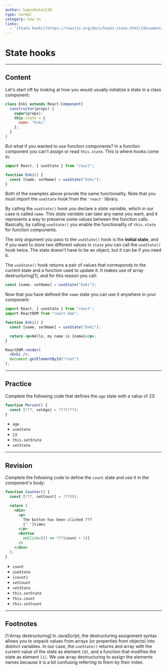 ```yaml
---
author: kapnobatai136
type: normal
category: how to
links:
  - '[State hooks](https://reactjs.org/docs/hooks-state.html){documentation}'
---
```


# State hooks


---

## Content

Let's start off by looking at how you would usually initialize a state in a class component:

```js
class Enki extends React.Component(
  constructor(props) {
    super(props);
    this.state = {
      name: "Enki"
    };
  }
)
```

But what if you wanted to use function components? In a function component you can't assign or read `this.state`. This is where hooks come in:

```js
import React, { useState } from "react";

function Enki() {
  const [name, setName] = useState("Enki");
}
```

Both of the examples above provide the same functionality. Note that you must import the `useState` hook from the `'react'` library.

By calling the `useState()` hook you declare a *state variable*, which in our case is called `name`. This *state variable* can take any name you want, and it represents a way to preserve some values between the function calls. Basically, by calling `useState()` you enable the functionality of `this.state` for function components.

The only argument you pass to the `useState()` hook is the **initial state**, and if you want to store two different values in `state` you can call the `useState()` hook twice. The state doesn't have to be an object, but it can be if you need it.

The `useState()` hook returns a pair of values that corresponds to the current state and a function used to update it. It makes use of array destructuring[1], and for this reason you call:

```js
const [name, setName] = useState("Enki");
```

Now that you have defined the `name` state you can use it anywhere in your component:

```jsx
import React, { useState } from "react";
import ReactDOM from "react-dom";

function Enki() {
  const [name, setName] = useState("Enki");

  return <p>Hello, my name is {name}</p>;
}

ReactDOM.render(
  <Enki />,
  document.getElementById("root")
);
```


---

## Practice

Complete the following code that defines the `age` state with a value of 23:

```js
function Person() {
  const [???, setAge] = ???(???);
}
```

- `age`
- `useState`
- `23`
- `this.setState`
- `setState`


---

## Revision

Complete the following code to define the `count` state and use it in the component's body:

```jsx
function Counter() {
  const [???, setCount] = ???(0);

  return (
    <div>
      <p>
        The button has been clicked ???
        {" "}times
      </p>
      <button
        onClick={() => ???(count + 1)}
      />
    </div>
  );
}
```

- `count`
- `useState`
- `{count}`
- `setCount`
- `setState`
- `this.setState`
- `this.count`
- `this.setCount`


---

## Footnotes

[1:Array destructuring]
In JavaScript, the destructuring assignment syntax allows you to unpack values from arrays (or properties from objects) into distinct variables. In our case, the `useState()` returns and array with the current value of the state as element `[0]`, and a function that modifies the state as element `[1]`. We use array destructuring to assign the elements names because it is a bit confusing referring to them by their index.
